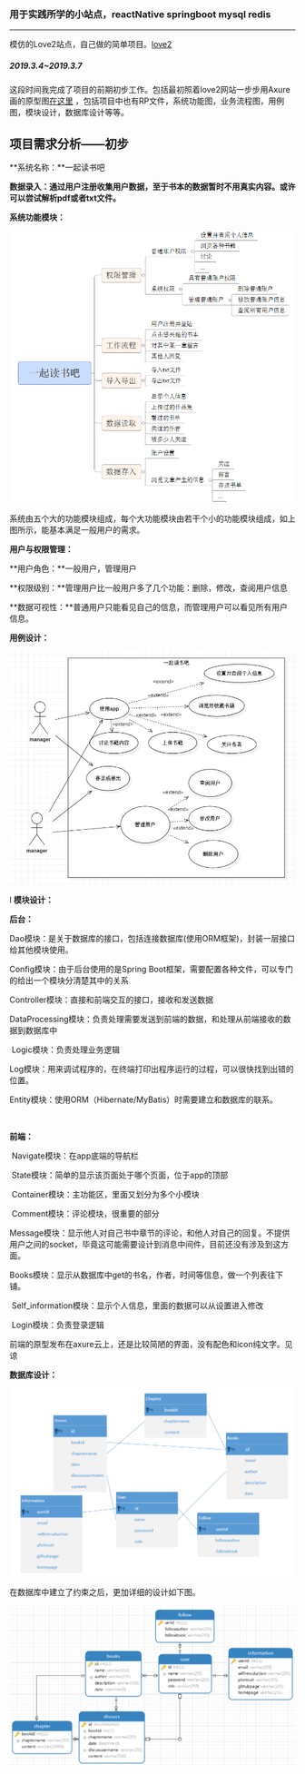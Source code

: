 ### 用于实践所学的小站点，reactNative springboot mysql redis

---

模仿的Love2站点，自己做的简单项目。[love2](https://love2.io) 

##### 2019.3.4~2019.3.7

​	这段时间我完成了项目的前期初步工作。包括最初照着love2网站一步步用Axure画的原型图[在这里](https://orbkd6.axshare.com 
) ，包括项目中也有RP文件，系统功能图，业务流程图，用例图，模块设计，数据库设计等等。



## 项目需求分析——初步

**系统名称：**一起读书吧

**数据录入：**通过用户注册收集用户数据，至于书本的数据暂时不用真实内容。或许可以尝试解析pdf或者txt文件**。**

**系统功能模块：**

<img src="./img/系统功能图.png">

​	 系统由五个大的功能模块组成，每个大功能模块由若干个小的功能模块组成，如上图所示，能基本满足一般用户的需求。

 

**用户与权限管理：**

**用户角色：**一般用户，管理用户

**权限级别：**管理用户比一般用户多了几个功能：删除，修改，查阅用户信息

**数据可视性：**普通用户只能看见自己的信息，而管理用户可以看见所有用户信息。

   

**用例设计：**

 <img src="./img/用例图.png">

l **模块设计：**

**后台：**

Dao模块：是关于数据库的接口，包括连接数据库(使用ORM框架)，封装一层接口给其他模块使用。

Config模块：由于后台使用的是Spring Boot框架，需要配置各种文件，可以专门的给出一个模块分清楚其中的关系

Controller模块：直接和前端交互的接口，接收和发送数据

DataProcessing模块：负责处理需要发送到前端的数据，和处理从前端接收的数据到数据库中

​        Logic模块：负责处理业务逻辑

​        Log模块：用来调试程序的，在终端打印出程序运行的过程，可以很快找到出错的位置。

​        Entity模块：使用ORM（Hibernate/MyBatis）时需要建立和数据库的联系。

​        

**前端：**

​     Navigate模块：在app底端的导航栏

​     State模块：简单的显示该页面处于哪个页面，位于app的顶部

​     Container模块：主功能区，里面又划分为多个小模块

​         Comment模块：评论模块，很重要的部分

​         Message模块：显示他人对自己书中章节的评论，和他人对自己的回复。不提供用户之间的socket，毕竟这可能需要设计到消息中间件，目前还没有涉及到这方面。

​         Books模块：显示从数据库中get的书名，作者，时间等信息，做一个列表往下铺。

​         Self_information模块：显示个人信息，里面的数据可以从设置进入修改

​     Login模块：负责登录逻辑

 

前端的原型发布在axure云上，还是比较简陋的界面，没有配色和icon纯文字。见谅

 

 **数据库设计：**

 <img src="./img/数据库设计.png">   

 在数据库中建立了约束之后，更加详细的设计如下图。

 <img src="./img/数据库结构图.png">